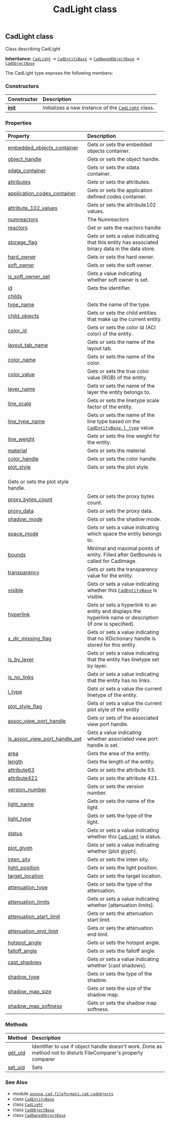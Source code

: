 ﻿---
title: CadLight class
second_title: Aspose.CAD for Python via .NET API References
description: 
type: docs
weight: 720
url: /python-net/aspose.cad.fileformats.cad.cadobjects/cadlight/
is_root: false
---

## CadLight class

Class describing CadLight



**Inheritance:** [`CadLight`](/cad/python-net/aspose.cad.fileformats.cad.cadobjects/cadlight) → 
[`CadEntityBase`](/cad/python-net/aspose.cad.fileformats.cad.cadobjects/cadentitybase) → 
[`CadOwnedObjectBase`](/cad/python-net/aspose.cad.fileformats.cad.cadobjects/cadownedobjectbase) → 
[`CadObjectBase`](/cad/python-net/aspose.cad.fileformats.cad.cadobjects/cadobjectbase)



The CadLight type exposes the following members:

### Constructors
| Constructor | Description |
| :- | :- |
| [__init__](/cad/python-net/aspose.cad.fileformats.cad.cadobjects/cadlight/__init__/#) | Initializes a new instance of the [`CadLight`](/cad/python-net/aspose.cad.fileformats.cad.cadobjects/cadlight) class. |


### Properties
| Property | Description |
| :- | :- |
| [embedded_objects_container](/cad/python-net/aspose.cad.fileformats.cad.cadobjects/cadlight/embedded_objects_container) | Gets or sets the embedded objects container. |
| [object_handle](/cad/python-net/aspose.cad.fileformats.cad.cadobjects/cadlight/object_handle) | Gets or sets the object handle. |
| [xdata_container](/cad/python-net/aspose.cad.fileformats.cad.cadobjects/cadlight/xdata_container) | Gets or sets the xdata container. |
| [attributes](/cad/python-net/aspose.cad.fileformats.cad.cadobjects/cadlight/attributes) | Gets or sets the attributes. |
| [application_codes_container](/cad/python-net/aspose.cad.fileformats.cad.cadobjects/cadlight/application_codes_container) | Gets or sets the application defined codes container. |
| [attribute_102_values](/cad/python-net/aspose.cad.fileformats.cad.cadobjects/cadlight/attribute_102_values) | Gets or sets the attribute102 values. |
| [numreactors](/cad/python-net/aspose.cad.fileformats.cad.cadobjects/cadlight/numreactors) | The Numreactors |
| [reactors](/cad/python-net/aspose.cad.fileformats.cad.cadobjects/cadlight/reactors) | Get or sets the reactors handle |
| [storage_flag](/cad/python-net/aspose.cad.fileformats.cad.cadobjects/cadlight/storage_flag) | Gets or sets a value indicating that this entity has associated binary data in the data store. |
| [hard_owner](/cad/python-net/aspose.cad.fileformats.cad.cadobjects/cadlight/hard_owner) | Gets or sets the hard owner. |
| [soft_owner](/cad/python-net/aspose.cad.fileformats.cad.cadobjects/cadlight/soft_owner) | Gets or sets the soft owner. |
| [is_soft_owner_set](/cad/python-net/aspose.cad.fileformats.cad.cadobjects/cadlight/is_soft_owner_set) | Gets a value indicating whether soft owner is set. |
| [id](/cad/python-net/aspose.cad.fileformats.cad.cadobjects/cadlight/id) | Gets the identifier. |
| [childs](/cad/python-net/aspose.cad.fileformats.cad.cadobjects/cadlight/childs) |  |
| [type_name](/cad/python-net/aspose.cad.fileformats.cad.cadobjects/cadlight/type_name) | Gets the name of the type. |
| [child_objects](/cad/python-net/aspose.cad.fileformats.cad.cadobjects/cadlight/child_objects) | Gets or sets the child entities that make up the current entity. |
| [color_id](/cad/python-net/aspose.cad.fileformats.cad.cadobjects/cadlight/color_id) | Gets or sets the color id (ACI color) of the entity. |
| [layout_tab_name](/cad/python-net/aspose.cad.fileformats.cad.cadobjects/cadlight/layout_tab_name) | Gets or sets the name of the layout tab. |
| [color_name](/cad/python-net/aspose.cad.fileformats.cad.cadobjects/cadlight/color_name) | Gets or sets the name of the color. |
| [color_value](/cad/python-net/aspose.cad.fileformats.cad.cadobjects/cadlight/color_value) | Gets or sets the true color value (RGB) of the entity. |
| [layer_name](/cad/python-net/aspose.cad.fileformats.cad.cadobjects/cadlight/layer_name) | Gets or sets the name of the layer the entity belongs to. |
| [line_scale](/cad/python-net/aspose.cad.fileformats.cad.cadobjects/cadlight/line_scale) | Gets or sets the linetype scale factor of the entity. |
| [line_type_name](/cad/python-net/aspose.cad.fileformats.cad.cadobjects/cadlight/line_type_name) | Gets or sets the name of the line type based on the [`CadEntityBase.l_type`](/cad/python-net/aspose.cad.fileformats.cad.cadobjects/cadentitybase#l_type) value. |
| [line_weight](/cad/python-net/aspose.cad.fileformats.cad.cadobjects/cadlight/line_weight) | Gets or sets the line weight for the entity. |
| [material](/cad/python-net/aspose.cad.fileformats.cad.cadobjects/cadlight/material) | Gets or sets the material. |
| [color_handle](/cad/python-net/aspose.cad.fileformats.cad.cadobjects/cadlight/color_handle) | Gets or sets the color handle. |
| [plot_style](/cad/python-net/aspose.cad.fileformats.cad.cadobjects/cadlight/plot_style) | Gets or sets the plot style.<br/>Gets or sets the plot style handle. |
| [proxy_bytes_count](/cad/python-net/aspose.cad.fileformats.cad.cadobjects/cadlight/proxy_bytes_count) | Gets or sets the proxy bytes count. |
| [proxy_data](/cad/python-net/aspose.cad.fileformats.cad.cadobjects/cadlight/proxy_data) | Gets or sets the proxy data. |
| [shadow_mode](/cad/python-net/aspose.cad.fileformats.cad.cadobjects/cadlight/shadow_mode) | Gets or sets the shadow mode. |
| [space_mode](/cad/python-net/aspose.cad.fileformats.cad.cadobjects/cadlight/space_mode) | Gets or sets a value indicating which space the entity belongs to. |
| [bounds](/cad/python-net/aspose.cad.fileformats.cad.cadobjects/cadlight/bounds) | Minimal and maximal points of entity. Filled after GetBounds is called for CadImage. |
| [transparency](/cad/python-net/aspose.cad.fileformats.cad.cadobjects/cadlight/transparency) | Gets or sets the transparency value for the entity. |
| [visible](/cad/python-net/aspose.cad.fileformats.cad.cadobjects/cadlight/visible) | Gets or sets a value indicating whether this [`CadEntityBase`](/cad/python-net/aspose.cad.fileformats.cad.cadobjects/cadentitybase) is visible. |
| [hyperlink](/cad/python-net/aspose.cad.fileformats.cad.cadobjects/cadlight/hyperlink) | Gets or sets a hyperlink to an entity and displays the hyperlink name or description (if one is specified). |
| [x_dir_missing_flag](/cad/python-net/aspose.cad.fileformats.cad.cadobjects/cadlight/x_dir_missing_flag) | Gets or sets a value indicating that no XDictionary handle is stored for this entity. |
| [is_by_layer](/cad/python-net/aspose.cad.fileformats.cad.cadobjects/cadlight/is_by_layer) | Gets or sets a value indicating that the entity has linetype set by layer. |
| [is_no_links](/cad/python-net/aspose.cad.fileformats.cad.cadobjects/cadlight/is_no_links) | Gets or sets a value indicating that the entity has no links. |
| [l_type](/cad/python-net/aspose.cad.fileformats.cad.cadobjects/cadlight/l_type) | Gets or sets a value the current linetype of the entity. |
| [plot_style_flag](/cad/python-net/aspose.cad.fileformats.cad.cadobjects/cadlight/plot_style_flag) | Gets or sets a value the current plot style of the entity |
| [assoc_view_port_handle](/cad/python-net/aspose.cad.fileformats.cad.cadobjects/cadlight/assoc_view_port_handle) | Gets or sets of the associated view port handle. |
| [is_assoc_view_port_handle_set](/cad/python-net/aspose.cad.fileformats.cad.cadobjects/cadlight/is_assoc_view_port_handle_set) | Gets a value indicating whether associated view port handle is set. |
| [area](/cad/python-net/aspose.cad.fileformats.cad.cadobjects/cadlight/area) | Gets the area of the entity. |
| [length](/cad/python-net/aspose.cad.fileformats.cad.cadobjects/cadlight/length) | Gets the length of the entity. |
| [attribute63](/cad/python-net/aspose.cad.fileformats.cad.cadobjects/cadlight/attribute63) | Gets or sets the attribute 63. |
| [attribute421](/cad/python-net/aspose.cad.fileformats.cad.cadobjects/cadlight/attribute421) | Gets or sets the attribute 421. |
| [version_number](/cad/python-net/aspose.cad.fileformats.cad.cadobjects/cadlight/version_number) | Gets or sets the version number. |
| [light_name](/cad/python-net/aspose.cad.fileformats.cad.cadobjects/cadlight/light_name) | Gets or sets the name of the light. |
| [light_type](/cad/python-net/aspose.cad.fileformats.cad.cadobjects/cadlight/light_type) | Gets or sets the type of the light. |
| [status](/cad/python-net/aspose.cad.fileformats.cad.cadobjects/cadlight/status) | Gets or sets a value indicating whether this [`CadLight`](/cad/python-net/aspose.cad.fileformats.cad.cadobjects/cadlight) is status. |
| [plot_glyph](/cad/python-net/aspose.cad.fileformats.cad.cadobjects/cadlight/plot_glyph) | Gets or sets a value indicating whether [plot glyph]. |
| [inten_sity](/cad/python-net/aspose.cad.fileformats.cad.cadobjects/cadlight/inten_sity) | Gets or sets the inten sity. |
| [light_position](/cad/python-net/aspose.cad.fileformats.cad.cadobjects/cadlight/light_position) | Gets or sets the light position. |
| [target_location](/cad/python-net/aspose.cad.fileformats.cad.cadobjects/cadlight/target_location) | Gets or sets the target location. |
| [attenuation_type](/cad/python-net/aspose.cad.fileformats.cad.cadobjects/cadlight/attenuation_type) | Gets or sets the type of the attenuation. |
| [attenuation_limits](/cad/python-net/aspose.cad.fileformats.cad.cadobjects/cadlight/attenuation_limits) | Gets or sets a value indicating whether [attenuation limits]. |
| [attenuation_start_limit](/cad/python-net/aspose.cad.fileformats.cad.cadobjects/cadlight/attenuation_start_limit) | Gets or sets the attenuation start limit. |
| [attenuation_end_limit](/cad/python-net/aspose.cad.fileformats.cad.cadobjects/cadlight/attenuation_end_limit) | Gets or sets the attenuation end limit. |
| [hotspot_angle](/cad/python-net/aspose.cad.fileformats.cad.cadobjects/cadlight/hotspot_angle) | Gets or sets the hotspot angle. |
| [falloff_angle](/cad/python-net/aspose.cad.fileformats.cad.cadobjects/cadlight/falloff_angle) | Gets or sets the falloff angle. |
| [cast_shadows](/cad/python-net/aspose.cad.fileformats.cad.cadobjects/cadlight/cast_shadows) | Gets or sets a value indicating whether [cast shadows]. |
| [shadow_type](/cad/python-net/aspose.cad.fileformats.cad.cadobjects/cadlight/shadow_type) | Gets or sets the type of the shadow. |
| [shadow_map_size](/cad/python-net/aspose.cad.fileformats.cad.cadobjects/cadlight/shadow_map_size) | Gets or sets the size of the shadow map. |
| [shadow_map_softness](/cad/python-net/aspose.cad.fileformats.cad.cadobjects/cadlight/shadow_map_softness) | Gets or sets the shadow map softness. |


### Methods
| Method | Description |
| :- | :- |
| [get_uid](/cad/python-net/aspose.cad.fileformats.cad.cadobjects/cadlight/get_uid/#) | Identifier to use if object handle doesn't work. Done as method not to disturb FileComparer's property comparer |
| [set_uid](/cad/python-net/aspose.cad.fileformats.cad.cadobjects/cadlight/set_uid/#str) | Sets |



### See Also
* module [`aspose.cad.fileformats.cad.cadobjects`](..)
* class [`CadEntityBase`](/cad/python-net/aspose.cad.fileformats.cad.cadobjects/cadentitybase)
* class [`CadLight`](/cad/python-net/aspose.cad.fileformats.cad.cadobjects/cadlight)
* class [`CadObjectBase`](/cad/python-net/aspose.cad.fileformats.cad.cadobjects/cadobjectbase)
* class [`CadOwnedObjectBase`](/cad/python-net/aspose.cad.fileformats.cad.cadobjects/cadownedobjectbase)
